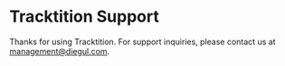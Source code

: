 <html lang="en">
<head>
  <meta charset="UTF-8" />
  <meta name="viewport" content="width=device-width, initial-scale=1.0"/>
</head>
<body>
  <h1>Tracktition Support</h1>
  <p>Thanks for using Tracktition. For support inquiries, please contact us at <a href="mailto:support@diegul.com">management@diegul.com</a>.</p>
</body>
</html>
